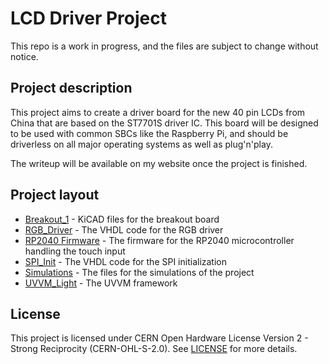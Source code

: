 # LCD Driver Project

This repo is a work in progress, and the files are subject to change without notice.

## Project description
This project aims to create a driver board for the new 40 pin LCDs from China that are based on the ST7701S driver IC. This board will be designed to be used with common SBCs like the Raspberry Pi, and should be driverless on all major operating systems as well as plug'n'play.

The writeup will be available on my website once the project is finished.

## Project layout
- [Breakout_1](Breakout_1) - KiCAD files for the breakout board
- [RGB_Driver](RGB_Driver) - The VHDL code for the RGB driver
- [RP2040 Firmware](RP2040%20Firmware) - The firmware for the RP2040 microcontroller handling the touch input
- [SPI_Init](SPI_Init) - The VHDL code for the SPI initialization
- [Simulations](Simulations) - The files for the simulations of the project
- [UVVM_Light](https://github.com/UVVM/UVVM_Light) - The UVVM framework

## License
This project is licensed under CERN Open Hardware License Version 2 - Strong Reciprocity (CERN-OHL-S-2.0). See [LICENSE](LICENSE) for more details.